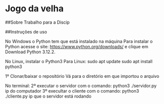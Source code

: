 # Jogo da velha

##Sobre
Trabalho para a Discip

##Instruções de uso

No Windows o Python tem que está instalado na máquina
Para instalar o Python acesse o site: https://www.python.org/downloads/ e clique em 
Download Python 3.12.2.


No Linux, instalar o Python3
Para Linux:
sudo apt update
sudo apt install python3

1º Clonar/baixar o repositório
Vá para o diretório em que importou o arquivo

No terminal:
2º executar o servidor com o comando: python3 ./servidor.py ip do computador
3º execultar o cliente com o comando: python3 ./cliente.py ip que o servidor está rodando



